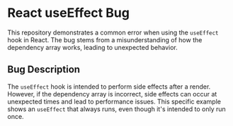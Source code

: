 # React useEffect Bug

This repository demonstrates a common error when using the `useEffect` hook in React. The bug stems from a misunderstanding of how the dependency array works, leading to unexpected behavior.

## Bug Description
The `useEffect` hook is intended to perform side effects after a render. However, if the dependency array is incorrect, side effects can occur at unexpected times and lead to performance issues.  This specific example shows an `useEffect` that always runs, even though it's intended to only run once.